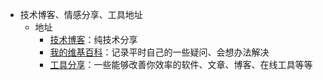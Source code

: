 * 技术博客、情感分享、工具地址
	* 地址
		* [技术博客](https://github.com/maozhenggang/technical-backup-sharing/issues)：纯技术分享
		* [我的维基百科](https://github.com/maozhenggang/technical-backup-sharing/wiki)：记录平时自己的一些疑问、会想办法解决
		* [工具分享](https://github.com/maozhenggang/monkey-cheats)：一些能够改善你效率的软件、文章、博客、在线工具等等


